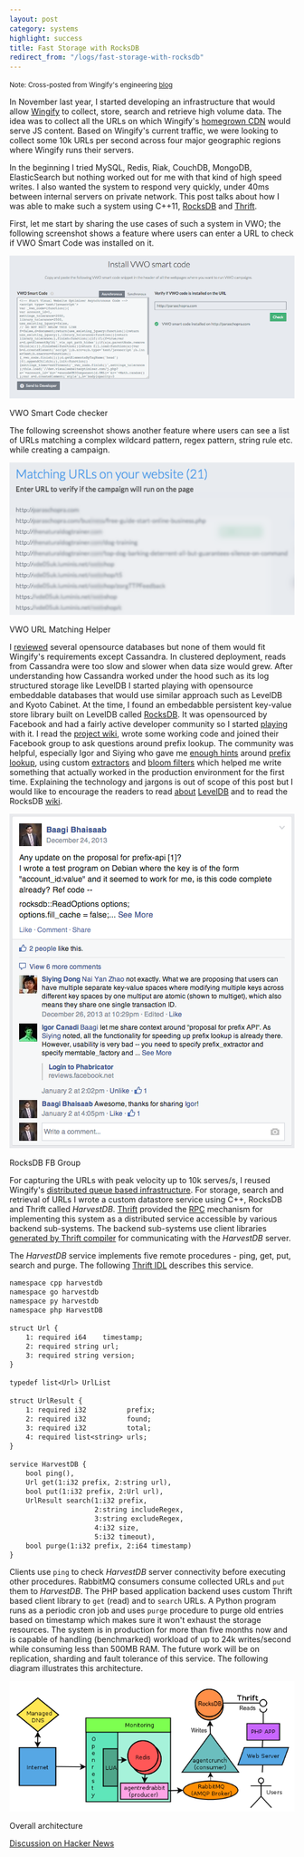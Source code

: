 ```yaml
---
layout: post
category: systems
highlight: success
title: Fast Storage with RocksDB
redirect_from: "/logs/fast-storage-with-rocksdb"
---
```


<div class="post-image">
    <small>Note: Cross-posted from Wingify's engineering <a href="http://engineering.wingify.com/fast-storage-with-rocksdb">blog</a></small>
</div>

In November last year, I started developing an infrastructure that would allow [Wingify](http://wingify.com) to
collect, store, search and retrieve high volume data. The idea was
to collect all the URLs on which Wingify's [homegrown CDN](https://visualwebsiteoptimizer.com/split-testing-blog/geo-distributed-architecture/)
would serve JS content. Based on Wingify's current traffic, we were looking to collect some 10k URLs per
second across four major geographic regions where Wingify runs their servers.

In the beginning I tried MySQL, Redis, Riak, CouchDB, MongoDB, ElasticSearch but
nothing worked out for me with that kind of high speed writes. I also wanted the
system to respond very quickly, under 40ms between
internal servers on private network. This post talks about how I was able to
make such a system using C++11, [RocksDB](http://rocksdb.org) and [Thrift](http://thrift.apache.org).

First, let me start by sharing the use cases of such a system in VWO; the
following screenshot shows a feature where users can enter a URL to check if VWO
Smart Code was installed on it.

<div class="post-image">
    <img src="/images/wingify/rocks0.png"><br>
    <p>VWO Smart Code checker</p>
</div>

The following screenshot shows another feature where users can see a list of URLs
matching a complex wildcard pattern, regex pattern, string rule etc. while
creating a campaign.

<div class="post-image">
    <img src="/images/wingify/rocks1.png"><br>
    <p>VWO URL Matching Helper</p>
</div>

I [reviewed](http://kkovacs.eu/cassandra-vs-mongodb-vs-couchdb-vs-redis)
several opensource databases but none of them would fit Wingify's requirements except
Cassandra. In clustered deployment, reads from Cassandra were too slow and slower
when data size would grew. After understanding how Cassandra worked under the
hood such as its log structured storage like LevelDB I started playing with opensource
embeddable databases that would use similar approach such as LevelDB and Kyoto Cabinet.
At the time, I found an embedabble persistent key-value store
library built on LevelDB called [RocksDB](http://rocksdb.org).
It was opensourced by Facebook and had a fairly active developer community so I
started [playing](https://github.com/facebook/rocksdb/tree/master/examples)
with it. I read the [project wiki](https://github.com/facebook/rocksdb/wiki),
wrote some working code and joined their Facebook group to ask questions around
prefix lookup. The community was helpful, especially Igor and
Siying who gave me [enough hints](https://www.facebook.com/groups/rocksdb.dev/permalink/506160312815821/)
around [prefix lookup](https://github.com/facebook/rocksdb/wiki/Prefix-Seek-API-Changes),
using custom [extractors](https://github.com/facebook/rocksdb/wiki/Hash-based-memtable-implementations)
and [bloom filters](http://en.wikipedia.org/wiki/Bloom_filter) which helped me
write something that actually worked in the production environment for the first time.
Explaining the technology and jargons is out of scope of this post but I would like
to encourage the readers to read
[about](http://google-opensource.blogspot.in/2011/07/leveldb-fast-persistent-key-value-store.html)
[LevelDB](https://code.google.com/p/leveldb/) and to read the RocksDB [wiki](https://github.com/facebook/rocksdb/wiki).

<div class="post-image">
    <img src="/images/wingify/rocks2.png"><br>
    <p>RocksDB FB Group</p>
</div>

For capturing the URLs with peak velocity up to 10k serves/s, I reused Wingify's
[distributed queue based infrastructure](/scaling-with-queues/).
For storage, search and retrieval of URLs I wrote a custom datastore service
using C++, RocksDB and Thrift called _HarvestDB_. [Thrift](http://thrift.apache.org/)
provided the [RPC](http://en.wikipedia.org/wiki/Remote_procedure_call) mechanism
for implementing this system as a distributed service accessible by various
backend sub-systems. The backend sub-systems use client libraries
[generated by Thrift compiler](http://thrift.apache.org/tutorial) for communicating
with the _HarvestDB_ server.

The _HarvestDB_ service implements five remote procedures - ping, get,
put, search and purge. The following [Thrift IDL](http://thrift.apache.org/docs/idl)
describes this service.

    namespace cpp harvestdb
    namespace go harvestdb
    namespace py harvestdb
    namespace php HarvestDB

    struct Url {
        1: required i64    timestamp;
        2: required string url;
        3: required string version;
    }

    typedef list<Url> UrlList

    struct UrlResult {
        1: required i32          prefix;
        2: required i32          found;
        3: required i32          total;
        4: required list<string> urls;
    }

    service HarvestDB {
        bool ping(),
        Url get(1:i32 prefix, 2:string url),
        bool put(1:i32 prefix, 2:Url url),
        UrlResult search(1:i32 prefix,
                         2:string includeRegex,
                         3:string excludeRegex,
                         4:i32 size,
                         5:i32 timeout),
        bool purge(1:i32 prefix, 2:i64 timestamp)
    }

Clients use `ping` to check _HarvestDB_ server connectivity before executing
other procedures. RabbitMQ consumers consume collected URLs and `put` them to
_HarvestDB_. The PHP based application backend uses custom Thrift based client
library to `get` (read) and to `search` URLs.
A Python program runs as a periodic cron job and uses `purge` procedure to purge old entries
based on timestamp which makes sure it won't exhaust the storage
resources. The system is in production for more than five months now and is
capable of handling (benchmarked) workload of up to 24k writes/second while consuming
less than 500MB RAM. The future work will be on replication, sharding and fault
tolerance of this service. The following diagram illustrates this architecture.

<div class="post-image">
    <img src="/images/wingify/rocks3.png"><br>
    <p>Overall architecture</p>
</div>

[Discussion on Hacker News](https://news.ycombinator.com/item?id=7899353)
